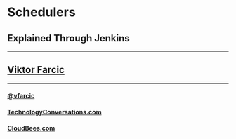 # Schedulers

## Explained Through Jenkins

---

## [Viktor Farcic](http://technologyconversations.com/about/)

---

#### [@vfarcic](https://twitter.com/vfarcic)

#### [TechnologyConversations.com](http://technologyconversations.com)

#### [CloudBees.com](https://www.cloudbees.com)